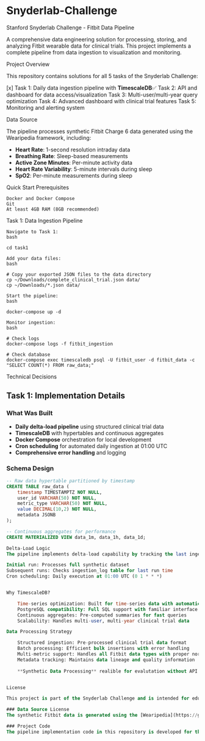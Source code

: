 # Snyderlab-Challenge

Stanford Snyderlab Challenge - Fitbit Data Pipeline

A comprehensive data engineering solution for processing, storing, and analyzing Fitbit wearable data for clinical trials. This project implements a complete pipeline from data ingestion to visualization and monitoring.

Project Overview

This repository contains solutions for all 5 tasks of the Snyderlab Challenge:

[x] Task 1: Daily data ingestion pipeline with **TimescaleDB**✅
    Task 2: API and dashboard for data access/visualization
    Task 3: Multi-user/multi-year query optimization
    Task 4: Advanced dashboard with clinical trial features
    Task 5: Monitoring and alerting system

Data Source

The pipeline processes synthetic Fitbit Charge 6 data generated using the Wearipedia framework, including:

- **Heart Rate**: 1-second resolution intraday data
- **Breathing Rate**: Sleep-based measurements  
- **Active Zone Minutes**: Per-minute activity data
- **Heart Rate Variability**: 5-minute intervals during sleep
- **SpO2**: Per-minute measurements during sleep


Quick Start
Prerequisites

    Docker and Docker Compose
    Git
    At least 4GB RAM (8GB recommended)

Task 1: Data Ingestion Pipeline

    Navigate to Task 1:
    bash

    cd task1

    Add your data files:
    bash

    # Copy your exported JSON files to the data directory
    cp ~/Downloads/complete_clinical_trial.json data/
    cp ~/Downloads/*.json data/

    Start the pipeline:
    bash

    docker-compose up -d

    Monitor ingestion:
    bash

    # Check logs
    docker-compose logs -f fitbit_ingestion

    # Check database
    docker-compose exec timescaledb psql -U fitbit_user -d fitbit_data -c "SELECT COUNT(*) FROM raw_data;"


Technical Decisions
## Task 1: Implementation Details

### What Was Built
- **Daily delta-load pipeline** using structured clinical trial data
- **TimescaleDB** with hypertables and continuous aggregates
- **Docker Compose** orchestration for local development
- **Cron scheduling** for automated daily ingestion at 01:00 UTC
- **Comprehensive error handling** and logging

### Schema Design
```sql
-- Raw data hypertable partitioned by timestamp
CREATE TABLE raw_data (
    timestamp TIMESTAMPTZ NOT NULL,
    user_id VARCHAR(50) NOT NULL,
    metric_type VARCHAR(50) NOT NULL,
    value DECIMAL(10,2) NOT NULL,
    metadata JSONB
);

-- Continuous aggregates for performance
CREATE MATERIALIZED VIEW data_1m, data_1h, data_1d;

Delta-Load Logic
The pipeline implements delta-load capability by tracking the last ingestion time:

Initial run: Processes full synthetic dataset
Subsequent runs: Checks ingestion_log table for last run time
Cron scheduling: Daily execution at 01:00 UTC (0 1 * * *)


Why TimescaleDB?

    Time-series optimization: Built for time-series data with automatic partitioning
    PostgreSQL compatibility: Full SQL support with familiar interface
    Continuous aggregates: Pre-computed summaries for fast queries
    Scalability: Handles multi-user, multi-year clinical trial data

Data Processing Strategy

    Structured ingestion: Pre-processed clinical trial data format
    Batch processing: Efficient bulk insertions with error handling
    Multi-metric support: Handles all Fitbit data types with proper normalization
    Metadata tracking: Maintains data lineage and quality information
    
    **Synthetic Data Processing** realible for evalutation without API credentials, batch ETL processing pattern, Focuses on pipeline architecture over API integration complexity


License

This project is part of the Snyderlab Challenge and is intended for educational and research purposes.

### Data Source License
The synthetic Fitbit data is generated using the [Wearipedia](https://github.com/Stanford-Health/wearipedia) framework, which is licensed under the MIT License.

### Project Code
The pipeline implementation code in this repository is developed for the Snyderlab Challenge evaluation.